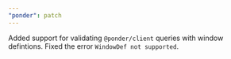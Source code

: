 ```yaml
---
"ponder": patch
---
```


Added support for validating `@ponder/client` queries with window defintions. Fixed the error `WindowDef not supported`.
